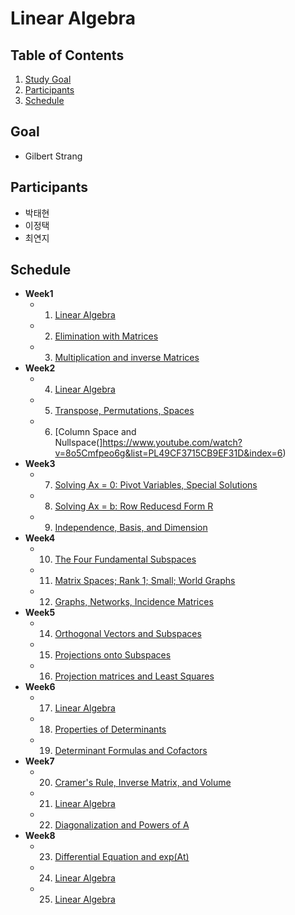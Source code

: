 # Linear Algebra

## Table of Contents
1. [Study Goal](#Goal)
2. [Participants](#Participants)
3. [Schedule](#Schedule)


## Goal
* Gilbert Strang

## Participants
* 박태현
* 이정택
* 최연지

## Schedule

* **Week1**
  * 1. [Linear Algebra](https://www.youtube.com/watch?v=ZK3O402wf1c&list=PL49CF3715CB9EF31D&index=1)
  * 2. [Elimination with Matrices](https://www.youtube.com/watch?v=QVKj3LADCnA&list=PL49CF3715CB9EF31D&index=2)
  * 3. [Multiplication and inverse Matrices](https://www.youtube.com/watch?v=FX4C-JpTFgY&list=PL49CF3715CB9EF31D&index=3)
* **Week2**
  * 4. [Linear Algebra](https://www.youtube.com/watch?v=5hO3MrzPa0A&list=PL49CF3715CB9EF31D&index=4)
  * 5. [Transpose, Permutations, Spaces](https://www.youtube.com/watch?v=JibVXBElKL0&list=PL49CF3715CB9EF31D&index=5)
  * 6. [Column Space and Nullspace(]https://www.youtube.com/watch?v=8o5Cmfpeo6g&list=PL49CF3715CB9EF31D&index=6)
* **Week3**
  * 7. [Solving Ax = 0: Pivot Variables, Special Solutions](https://www.youtube.com/watch?v=VqP2tREMvt0&list=PL49CF3715CB9EF31D&index=7)
  * 8. [Solving Ax = b: Row Reducesd Form R](https://www.youtube.com/watch?v=9Q1q7s1jTzU&list=PL49CF3715CB9EF31D&index=8)
  * 9. [Independence, Basis, and Dimension](https://www.youtube.com/watch?v=yjBerM5jWsc&list=PL49CF3715CB9EF31D&index=9)
* **Week4**
  * 10. [The Four Fundamental Subspaces](https://www.youtube.com/watch?v=nHlE7EgJFds&list=PL49CF3715CB9EF31D&index=10)
  * 11. [Matrix Spaces; Rank 1; Small; World Graphs](https://www.youtube.com/watch?v=2IdtqGM6KWU&list=PL49CF3715CB9EF31D&index=11)
  * 12. [Graphs, Networks, Incidence Matrices](https://www.youtube.com/watch?v=6-wh6yvk6uc&list=PL49CF3715CB9EF31D&index=12)
* **Week5**
  * 14. [Orthogonal Vectors and Subspaces](https://www.youtube.com/watch?v=YzZUIYRCE38&list=PL49CF3715CB9EF31D&index=14)
  * 15. [Projections onto Subspaces](https://www.youtube.com/watch?v=Y_Ac6KiQ1t0&list=PL49CF3715CB9EF31D&index=15)
  * 16. [Projection matrices and Least Squares](https://www.youtube.com/watch?v=osh80YCg_GM&list=PL49CF3715CB9EF31D&index=16)
* **Week6**
  * 17. [Linear Algebra](https://www.youtube.com/watch?v=uNsCkP9mgRk&list=PL49CF3715CB9EF31D&index=17)
  * 18. [Properties of Determinants](https://www.youtube.com/watch?v=srxexLishgY&list=PL49CF3715CB9EF31D&index=18)
  * 19. [Determinant Formulas and Cofactors](https://www.youtube.com/watch?v=23LLB9mNJvc&list=PL49CF3715CB9EF31D&index=19)
* **Week7**
  * 20. [Cramer's Rule, Inverse Matrix, and Volume](https://www.youtube.com/watch?v=QNpj-gOXW9M&list=PL49CF3715CB9EF31D&index=20)
  * 21. [Linear Algebra](https://www.youtube.com/watch?v=lXNXrLcoerU&list=PL49CF3715CB9EF31D&index=21)
  * 22. [Diagonalization and Powers of A](https://www.youtube.com/watch?v=13r9QY6cmjc&list=PL49CF3715CB9EF31D&index=22)
* **Week8**
  * 23. [Differential Equation and exp(At)](https://www.youtube.com/watch?v=IZqwi0wJovM&list=PL49CF3715CB9EF31D&index=23)
  * 24. [Linear Algebra](https://www.youtube.com/watch?v=8MF3pz-oYHo&list=PL49CF3715CB9EF31D&index=24)
  * 25. [Linear Algebra](https://www.youtube.com/watch?v=sFxA8eIS6tA&list=PL49CF3715CB9EF31D&index=25)

